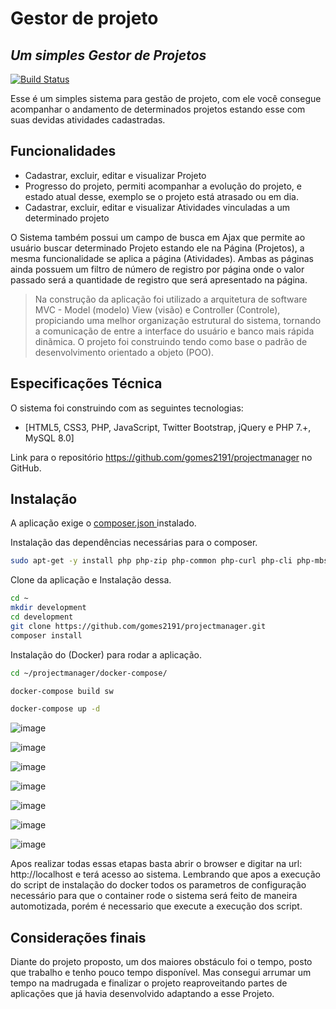 # Gestor de projeto
## _Um simples Gestor de Projetos_

[![Build Status](https://travis-ci.org/joemccann/dillinger.svg?branch=master)](https://travis-ci.org/joemccann/dillinger)

Esse é um simples sistema para gestão de projeto, com ele você consegue acompanhar o andamento de determinados projetos estando esse com suas devidas atividades cadastradas.

## Funcionalidades

- Cadastrar, excluir, editar e visualizar Projeto
- Progresso do projeto, permiti acompanhar a evolução do projeto, e estado atual desse, exemplo se o projeto está atrasado ou em dia.
- Cadastrar, excluir, editar e visualizar Atividades vinculadas a um determinado projeto

O Sistema também possui um campo de busca em Ajax que permite ao usuário buscar determinado Projeto estando ele na Página (Projetos), a mesma funcionalidade se aplica a página (Atividades).
Ambas as páginas ainda possuem um filtro de número de registro por página onde o valor passado será a quantidade de registro que será apresentado na página.

> Na construção da aplicação foi utilizado a arquitetura de software MVC - Model (modelo) View (visão) e Controller (Controle), propiciando uma melhor organização estrutural do sistema, tornando a comunicação de entre a interface do usuário e banco mais rápida dinãmica.
> O projeto foi construindo tendo como base o padrão de desenvolvimento orientado a objeto (POO).

## Especificações Técnica

O sistema foi construindo com as seguintes tecnologias:

- [HTML5, CSS3, PHP, JavaScript, Twitter Bootstrap, jQuery e PHP 7.+, MySQL 8.0]


Link para o repositório https://github.com/gomes2191/projectmanager
 no GitHub.

## Instalação

A aplicação exige o  [composer.json ](https://getcomposer.org/) instalado.

Instalação das dependências necessárias para o composer.

```sh
sudo apt-get -y install php php-zip php-common php-curl php-cli php-mbstring php-common php-json php-opcache php-readline php-xml php-dev php-gd php-pear php-imagick php-mysql php-pspell php-xsl php-xdebug -y
```

Clone da aplicação e Instalação dessa.
```sh
cd ~
mkdir development
cd development
git clone https://github.com/gomes2191/projectmanager.git
composer install
```


Instalação do (Docker) para rodar a aplicação.
```sh
cd ~/projectmanager/docker-compose/

docker-compose build sw

docker-compose up -d
```
![image](https://user-images.githubusercontent.com/4576117/137788518-cf895bcc-1cc4-4035-9c81-a065e53cb188.png)

![image](https://user-images.githubusercontent.com/4576117/137788863-20aec2a3-06e7-4f0e-a429-bf6828764d5d.png)

![image](https://user-images.githubusercontent.com/4576117/137789123-fc0c5a00-6569-43d0-9276-89fad2905fa8.png)

![image](https://user-images.githubusercontent.com/4576117/137789351-0ac8c9a3-31c3-4ba6-a770-fd74481926eb.png)


![image](https://user-images.githubusercontent.com/4576117/137789629-b9e2db4a-92df-4a04-bcf6-1b4c521ef381.png)

![image](https://user-images.githubusercontent.com/4576117/137789889-38060338-68aa-46cc-8cf1-582fd89391df.png)

![image](https://user-images.githubusercontent.com/4576117/137790098-d50f8e50-baf2-4121-af5b-08ea33c03fa0.png)



Apos realizar todas essas etapas basta abrir o browser e digitar na url: http://localhost e terá acesso ao sistema. Lembrando que apos a execução do script de instalação do docker todos os parametros de configuração necessário para que o container rode o sistema será feito de maneira automotizada, porém é necessario que execute a execução dos script.

## Considerações finais

Diante do projeto proposto, um dos maiores obstáculo foi o tempo, posto que trabalho e tenho pouco tempo disponível.
Mas consegui arrumar um tempo na madrugada e finalizar o projeto reaproveitando partes de aplicações que já havia desenvolvido adaptando a esse Projeto.
